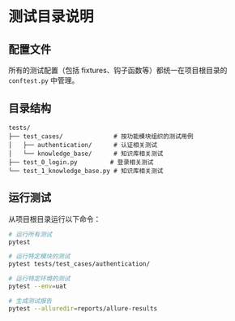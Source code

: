 # 测试目录说明

## 配置文件
所有的测试配置（包括 fixtures、钩子函数等）都统一在项目根目录的 `conftest.py` 中管理。

## 目录结构
```
tests/
├── test_cases/              # 按功能模块组织的测试用例
│   ├── authentication/      # 认证相关测试
│   └── knowledge_base/      # 知识库相关测试
├── test_0_login.py         # 登录相关测试
└── test_1_knowledge_base.py # 知识库相关测试
```

## 运行测试
从项目根目录运行以下命令：
```bash
# 运行所有测试
pytest

# 运行特定模块的测试
pytest tests/test_cases/authentication/

# 运行特定环境的测试
pytest --env=uat

# 生成测试报告
pytest --alluredir=reports/allure-results
```
